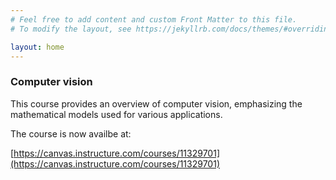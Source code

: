 ```yaml
---
# Feel free to add content and custom Front Matter to this file.
# To modify the layout, see https://jekyllrb.com/docs/themes/#overriding-theme-defaults

layout: home
---
```


### Computer vision

This course provides an overview of computer vision, emphasizing the mathematical models used for various applications.

The course is now availbe at:

[https://canvas.instructure.com/courses/11329701](https://canvas.instructure.com/courses/11329701)

